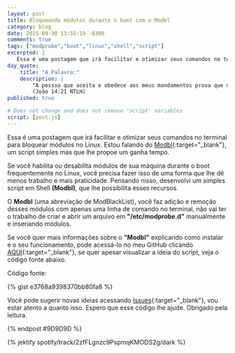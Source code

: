 ```yaml
---
layout: post
title: Bloqueando módulos durante o boot com o Modbl
category: blog
date: 2015-09-30 13:55:19 -0300
comments: true
tags: ["modprobe","boot","linux","shell","script"]
excerpted: |
   Essa é uma postagem que irá facilitar e otimizar seus comandos no terminal para bloquear módulos no Linux. Estou falando do Modbl, um script simples mas que lhe propoe um ganha tempo.
day_quote:
    title: "A Palavra:"
    description: |
        "A pessoa que aceita e obedece aos meus mandamentos prova que me ama. E a pessoa que me ama será amado pelo meu Pai, e eu também a amarei e lhe mostrarei quem sou." <br>
        (João 14:21 NTLH)
published: true

# Does not change and does not remove 'script' variables
script: [post.js]
---
```


Essa é uma postagem que irá facilitar e otimizar seus comandos no terminal para bloquear módulos no Linux. Estou falando do [Modbl](https://github.com/williamcanin/modbl){:target="_blank"}, um script simples mas que lhe propoe um ganha tempo.

Se você habilita ou desabilita módulos de sua máquina durante o boot frequentemente no Linux, você precisa fazer isso de uma forma que lhe dê menos trabalho e mais praticidade. Pensando nisso, desenvolvi um simples script em Shell **(Modbl)**, que lhe possibilita esses recursos.

O **Modbl** (uma abreviação de ModBlackList), você faz adição e remoção desses módulos com apenas uma linha de comando no terminal, não vai ter o trabalho de criar e abrir um arquivo em **"/etc/modprobe.d"** manualmente e inseriando módulos.

Se você quer mais informações sobre o **"Modbl"** explicando como instalar e o seu funcionamento, pode acessá-lo no meu GitHub clicando [AQUI](https://github.com/williamcanin/modbl){:target="_blank"}, se quer apesar visualizar a ideia do script, veja o código fonte abaixo.

Código fonte:

{% gist e3768a9398370bb80fa8 %}

Você pode sugerir novas ideias acessando [Issues](https://github.com/williamcanin/modbl/issues){:target="_blank"}, vou estar atento a quanto isso. Espero que esse código lhe ajude. Obrigado pela leitura.

{% endpost #9D9D9D %}

{% jektify spotify/track/2zfFLgnzc9PspmqKMODS2g/dark %}
